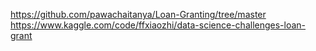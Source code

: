 https://github.com/pawachaitanya/Loan-Granting/tree/master
https://www.kaggle.com/code/ffxiaozhi/data-science-challenges-loan-grant